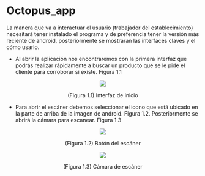 # Octopus_app

La manera que va a interactuar el usuario (trabajador del establecimiento) necesitará
tener instalado el programa y de preferencia tener la versión más reciente de
android, posteriormente se mostraran las interfaces claves y el cómo usarlo.
- Al abrir la aplicación nos encontraremos con la primera interfaz que podrás
realizar rápidamente a buscar un producto que se le pide el cliente para
corroborar si existe. Figura 1.1
<p align="center"><img src="https://raw.githubusercontent.com/fednick0/Octopus_app_Android/master/app/src/main/res/drawable/screenshots/1.PNG" /></p>
<p align="center">(Figura 1.1) Interfaz de inicio</p>

- Para abrir el escáner debemos seleccionar el icono que está ubicado en la
parte de arriba de la imagen de android. Figura 1.2. Posteriormente se abrirá
la cámara para escanear. Figura 1.3
<p align="center"><img src="https://raw.githubusercontent.com/fednick0/Octopus_app_Android/master/app/src/main/res/drawable/screenshots/2.PNG" /></p>
<p align="center">(Figura 1.2) Botón del escáner</p>
<p align="center"><img src="https://raw.githubusercontent.com/fednick0/Octopus_app_Android/master/app/src/main/res/drawable/screenshots/3.PNG" /></p>
<p align="center">(Figura 1.3) Cámara de escáner</p>


